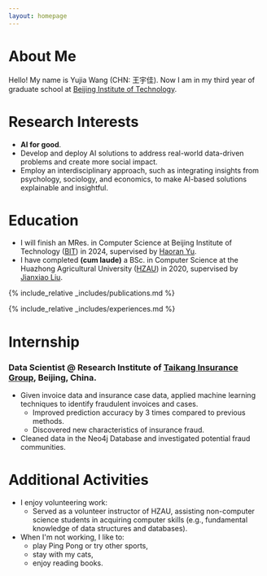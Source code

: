 ```yaml
---
layout: homepage
---
```


# About Me

Hello! My name is Yujia Wang (CHN: 王宇佳). Now I am in my third year of graduate school at [Beijing Institute of Technology](https://english.bit.edu.cn/).  

# Research Interests

- **AI for good**.
- Develop and deploy AI solutions to address real-world data-driven problems and create more social impact.
- Employ an interdisciplinary approach, such as integrating insights from psychology, sociology, and economics, to make AI-based solutions explainable and insightful.

# Education

- I will finish an MRes. in Computer Science at Beijing Institute of Technology ([BIT](https://english.bit.edu.cn/)) in 2024, supervised by [Haoran Yu](https://scholar.google.com/citations?hl=en&user=-vZRFXgAAAAJ).
- I have completed **(cum laude)** a BSc. in Computer Science at the Huazhong Agricultural University ([HZAU](http://www.hzau.edu.cn/en/HOME.htm)) in 2020, supervised by [Jianxiao Liu](https://dblp.org/pid/60/8456.html).

{% include_relative _includes/publications.md %}

{% include_relative _includes/experiences.md %}

<!-- # Awards and Scholarships 
- In BIT (2021-Present)
  - First-class Academic Scholarship.
  - Second-class Freshman Scholarship.
  - Excellent Student Leader.
- In HZAU (2016-2020)
  - Second-class Academic Scholarship.
  - Merit Student and Excellent League Member, 3 years in a row. 
  - Excellent Student Leader in 2018-2019 (Top 1%).
  - Second Prize in the National English Competition for College Students (Top 3%). -->
  
# Internship
### Data Scientist @ Research Institute of [Taikang Insurance Group](https://www.taikang.com/about_en.html), Beijing, China.
- Given invoice data and insurance case data, applied machine learning techniques to identify fraudulent invoices and cases.
  - Improved prediction accuracy by 3 times compared to previous methods.
  - Discovered new characteristics of insurance fraud.
- Cleaned data in the Neo4j Database and investigated potential fraud communities. 

# Additional Activities
- I enjoy volunteering work:
  - Served as a volunteer instructor of HZAU, assisting non-computer science students in acquiring computer skills (e.g., fundamental knowledge of data structures and databases).
- When I'm not working, I like to: 
  - play Ping Pong or try other sports,
  - stay with my cats,
  - enjoy reading books.
